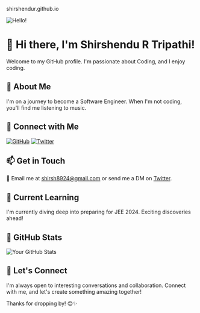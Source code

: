 shirshendur.github.io

![Hello!](https://media.giphy.com/media/v1.Y2lkPTc5MGI3NjExYXdsd251cnk3Z3I3djJieDFsOGljNGc0c3NtMmxtMHV4Nm5ub25idSZlcD12MV9pbnRlcm5hbF9naWZfYnlfaWQmY3Q9Zw/qgQUggAC3Pfv687qPC/giphy.gif)

# 👋 Hi there, I'm Shirshendu R Tripathi!
Welcome to my GitHub profile. I'm passionate about Coding, and I enjoy coding. 

## 🌟 About Me

I'm on a journey to become a Software Engineer. When I'm not coding, you'll find me listening to music.

## 🔗 Connect with Me

[![GitHub](https://img.icons8.com/ios/50/00ffff/github.png)](https://github.com/ShirshenduR)
[![Twitter](https://img.icons8.com/ios/50/00ffff/twitter-circled.png)](https://twitter.com/Shirshendu_R)

## 📫 Get in Touch

📧 Email me at [shirsh8924@gmail.com](mailto:shirsh8924@gmail.com) or send me a DM on [Twitter](https://twitter.com/Shirshendu_R).

## 🌱 Current Learning

I'm currently diving deep into preparing for JEE 2024. Exciting discoveries ahead!

## 🚀 GitHub Stats

![Your GitHub Stats](https://github-readme-stats.vercel.app/api?username=ShirshenduR&show_icons=true&theme=radical)

## 🤝 Let's Connect

I'm always open to interesting conversations and collaboration. Connect with me, and let's create something amazing together!

Thanks for dropping by! 😊✨
